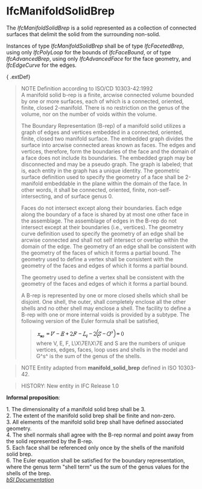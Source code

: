 IfcManifoldSolidBrep
====================
The _IfcManifoldSolidBrep_ is a solid represented as a collection of connected
surfaces that delimit the solid from the surrounding non-solid.  
  
Instances of type _IfcManifoldSolidBrep_ shall be of type _IfcFacetedBrep_,
using only _IfcPolyLoop_ for the bounds of _IfcFaceBound_, or of type
_IfcAdvancedBrep_, using only _IfcAdvancedFace_ for the face geometry, and
_IfcEdgeCurve_ for the edges.  
  
{ .extDef}  
> NOTE Definition according to ISO/CD 10303-42:1992  
> A manifold solid b-rep is a finite, arcwise connected volume bounded by one
> or more surfaces, each of which is a connected, oriented, finite, closed
> 2-manifold. There is no restriction on the genus of the volume, nor on the
> number of voids within the volume.  
>  
> The Boundary Representation (B-rep) of a manifold solid utilizes a graph of
> edges and vertices embedded in a connected, oriented, finite, closed two
> manifold surface. The embedded graph divides the surface into arcwise
> connected areas known as faces. The edges and vertices, therefore, form the
> boundaries of the face and the domain of a face does not include its
> boundaries. The embedded graph may be disconnected and may be a pseudo
> graph. The graph is labeled; that is, each entity in the graph has a unique
> identity. The geometric surface definition used to specify the geometry of a
> face shall be 2-manifold embeddable in the plane within the domain of the
> face. In other words, it shall be connected, oriented, finite, non-self-
> intersecting, and of surface genus 0.  
>  
> Faces do not intersect except along their boundaries. Each edge along the
> boundary of a face is shared by at most one other face in the assemblage.
> The assemblage of edges in the B-rep do not intersect except at their
> boundaries (i.e., vertices). The geometry curve definition used to specify
> the geometry of an edge shall be arcwise connected and shall not self
> intersect or overlap within the domain of the edge. The geometry of an edge
> shall be consistent with the geometry of the faces of which it forms a
> partial bound. The geometry used to define a vertex shall be consistent with
> the geometry of the faces and edges of which it forms a partial bound.  
>  
> The geometry used to define a vertex shall be consistent with the geometry
> of the faces and edges of which it forms a partial bound.  
>  
> A B-rep is represented by one or more closed shells which shall be disjoint.
> One shell, the outer, shall completely enclose all the other shells and no
> other shell may enclose a shell. The facility to define a B-rep with one or
> more internal voids is provided by a subtype. The following version of the
> Euler formula shall be satisfied,  
>  
>> ![math](../figures/ifcmanifoldsolidbrep-math1.gif)  
> where V, E, F, L\X\7El\X\7E and S are the numbers of unique vertices, edges,
> faces, loop uses and shells in the model and G^s^ is the sum of the genus of
> the shells.  
>  
  
  
> NOTE  Entity adapted from **manifold_solid_brep** defined in ISO 10303-42.  
  
> HISTORY: New entity in IFC Release 1.0  
  
  
  
**Informal proposition**:  
  
1\. The dimensionality of a manifold solid brep shall be 3.  
2\. The extent of the manifold solid brep shall be finite and non-zero.  
3\. All elements of the manifold solid brep shall have defined associated
geometry.  
4\. The shell normals shall agree with the B-rep normal and point away from
the solid represented by the B-rep.  
5\. Each face shall be referenced only once by the shells of the manifold
solid brep.  
6\. The Euler equation shall be satisfied for the boundary representation,
where the genus term "shell term" us the sum of the genus values for the
shells of the brep.  
[ _bSI
Documentation_](https://standards.buildingsmart.org/IFC/DEV/IFC4_2/FINAL/HTML/schema/ifcgeometricmodelresource/lexical/ifcmanifoldsolidbrep.htm)


